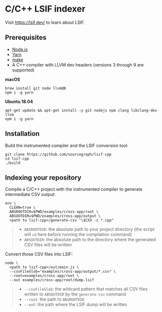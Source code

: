 # C/C++ LSIF indexer

Visit https://lsif.dev/ to learn about LSIF.

## Prerequisites

- [Node.js](https://nodejs.org/en/)
- [Yarn](https://yarnpkg.com/lang/en/)
- [make](https://www.gnu.org/software/make/)
- A C++ compiler with LLVM dev headers (versions 3 through 9 are supported)

**macOS**

```
brew install git node llvm@8
npm i -g yarn
```

**Ubuntu 18.04**

```
apt-get update && apt-get install -y git nodejs npm clang libclang-dev llvm
npm i -g yarn
```

## Installation

Build the instrumented compiler and the LSIF conversion tool:

```
git clone https://github.com/sourcegraph/lsif-cpp
cd lsif-cpp
./build
```

## Indexing your repository

Compile a C/C++ project with the instrumented compiler to generate intermediate CSV output:

```
env \
  CLEAN=true \
  ABSROOTDIR=$PWD/examples/cross-app/root \
  ABSOUTDIR=$PWD/examples/cross-app/output \
  <path to lsif-cpp>/generate-csv "\$CXX -c *.cpp"
```

> - `ABSROOTDIR`: the absolute path to your project directory (the script will `cd` here before running the compilation command)
> - `ABSOUTDIR`: the absolute path to the directory where the generated CSV files will be written

Convert those CSV files into LSIF:

```
node \
  <path to lsif-cpp>/out/main.js \
  --csvFileGlob="examples/cross-app/output/*.csv" \
  --root=examples/cross-app/root \
  --out examples/cross-app/root/dump.lsif
```

> - `--csvFileGlob`: the wildcard pattern that matches all CSV files written to `ABSOUTDIR` by the `generate-csv` command
> - `--root`: the path to `ABSROOTDIR`
> - `--out`: the path where the LSIF dump will be written
